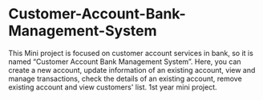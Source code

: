 # Customer-Account-Bank-Management-System
This Mini project is focused on customer account services in bank, so it is named “Customer Account Bank Management System”. Here, you can create a new account, update information of an existing account, view and manage transactions, check the details of an existing account, remove existing account and view customers' list. 
1st year mini project.
